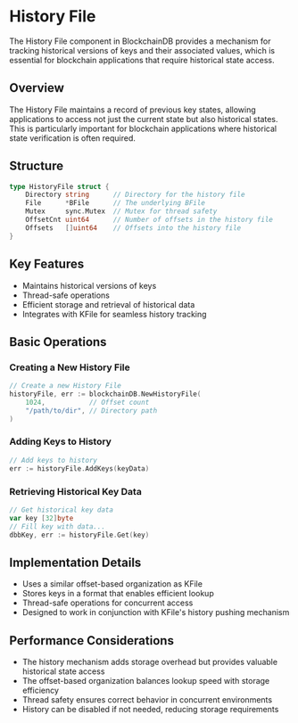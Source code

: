 # History File

The History File component in BlockchainDB provides a mechanism for tracking historical versions of keys and their associated values, which is essential for blockchain applications that require historical state access.

## Overview

The History File maintains a record of previous key states, allowing applications to access not just the current state but also historical states. This is particularly important for blockchain applications where historical state verification is often required.

## Structure

```go
type HistoryFile struct {
    Directory string      // Directory for the history file
    File      *BFile      // The underlying BFile
    Mutex     sync.Mutex  // Mutex for thread safety
    OffsetCnt uint64      // Number of offsets in the history file
    Offsets   []uint64    // Offsets into the history file
}
```

## Key Features

- Maintains historical versions of keys
- Thread-safe operations
- Efficient storage and retrieval of historical data
- Integrates with KFile for seamless history tracking

## Basic Operations

### Creating a New History File

```go
// Create a new History File
historyFile, err := blockchainDB.NewHistoryFile(
    1024,           // Offset count
    "/path/to/dir", // Directory path
)
```

### Adding Keys to History

```go
// Add keys to history
err := historyFile.AddKeys(keyData)
```

### Retrieving Historical Key Data

```go
// Get historical key data
var key [32]byte
// Fill key with data...
dbbKey, err := historyFile.Get(key)
```

## Implementation Details

- Uses a similar offset-based organization as KFile
- Stores keys in a format that enables efficient lookup
- Thread-safe operations for concurrent access
- Designed to work in conjunction with KFile's history pushing mechanism

## Performance Considerations

- The history mechanism adds storage overhead but provides valuable historical state access
- The offset-based organization balances lookup speed with storage efficiency
- Thread safety ensures correct behavior in concurrent environments
- History can be disabled if not needed, reducing storage requirements
